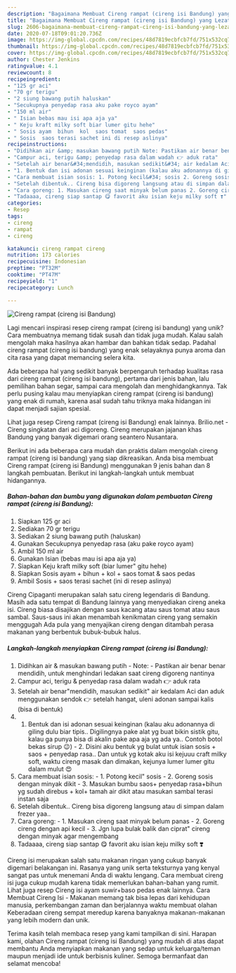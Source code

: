 ```yaml
---
description: "Bagaimana Membuat Cireng rampat (cireng isi Bandung) yang Lezat"
title: "Bagaimana Membuat Cireng rampat (cireng isi Bandung) yang Lezat"
slug: 2606-bagaimana-membuat-cireng-rampat-cireng-isi-bandung-yang-lezat
date: 2020-07-18T09:01:20.736Z
image: https://img-global.cpcdn.com/recipes/48d7819ecbfcb7fd/751x532cq70/cireng-rampat-cireng-isi-bandung-foto-resep-utama.jpg
thumbnail: https://img-global.cpcdn.com/recipes/48d7819ecbfcb7fd/751x532cq70/cireng-rampat-cireng-isi-bandung-foto-resep-utama.jpg
cover: https://img-global.cpcdn.com/recipes/48d7819ecbfcb7fd/751x532cq70/cireng-rampat-cireng-isi-bandung-foto-resep-utama.jpg
author: Chester Jenkins
ratingvalue: 4.1
reviewcount: 8
recipeingredient:
- "125 gr aci"
- "70 gr terigu"
- "2 siung bawang putih haluskan"
- "Secukupnya penyedap rasa aku pake royco ayam"
- "150 ml air"
- " Isian bebas mau isi apa aja ya"
- " Keju kraft milky soft biar lumer gitu hehe"
- " Sosis ayam  bihun  kol  saos tomat  saos pedas"
- " Sosis  saos terasi sachet ini di resep aslinya"
recipeinstructions:
- "Didihkan air &amp; masukan bawang putih Note: Pastikan air benar benar mendidih, untuk menghindari ledakan saat cireng digoreng nantinya"
- "Campur aci, terigu &amp; penyedap rasa dalam wadah 👉 aduk rata"
- "Setelah air benar&#34;mendidih, masukan sedikit&#34; air kedalam Aci dan aduk menggunakan sendok 👉 setelah hangat, uleni adonan sampai kalis (bisa di bentuk)"
- "1. Bentuk dan isi adonan sesuai keinginan (kalau aku adonannya di giling dulu biar tipis.. Digilingnya pake alat yg buat bikin sistik gitu, kalau ga punya bisa di akalin pake apa aja yg ada ya.. Contoh botol bekas sirup 😉) 2. Disini aku bentuk yg bulat untuk isian sosis + saos + penyedap rasa.. Dan untuk yg kotak aku isi kejuuu craft milky soft, waktu cireng masak dan dimakan, kejunya lumer lumer gitu dalam mulut 😍"
- "Cara membuat isian sosis: 1. Potong kecil&#34; sosis 2. Goreng sosis dengan minyak dikit 3. Masukan bumbu saos+ penyedap rasa+bihun yg sudah direbus + kol+ tamah air dikit atau masukan sambal terasi instan saja"
- "Setelah dibentuk.. Cireng bisa digoreng langsung atau di simpan dalam frezer yaa.."
- "Cara goreng: 1. Masukan cireng saat minyak belum panas 2. Goreng cireng dengan api kecil 3. Jgn lupa bulak balik dan ciprat&#34; cireng dengan minyak agar mengembang"
- "Tadaaaa, cireng siap santap 😋 favorit aku isian keju milky soft ❣️"
categories:
- Resep
tags:
- cireng
- rampat
- cireng

katakunci: cireng rampat cireng 
nutrition: 173 calories
recipecuisine: Indonesian
preptime: "PT32M"
cooktime: "PT47M"
recipeyield: "1"
recipecategory: Lunch

---
```



![Cireng rampat (cireng isi Bandung)](https://img-global.cpcdn.com/recipes/48d7819ecbfcb7fd/751x532cq70/cireng-rampat-cireng-isi-bandung-foto-resep-utama.jpg)

Lagi mencari inspirasi resep cireng rampat (cireng isi bandung) yang unik? Cara membuatnya memang tidak susah dan tidak juga mudah. Kalau salah mengolah maka hasilnya akan hambar dan bahkan tidak sedap. Padahal cireng rampat (cireng isi bandung) yang enak selayaknya punya aroma dan cita rasa yang dapat memancing selera kita.

Ada beberapa hal yang sedikit banyak berpengaruh terhadap kualitas rasa dari cireng rampat (cireng isi bandung), pertama dari jenis bahan, lalu pemilihan bahan segar, sampai cara mengolah dan menghidangkannya. Tak perlu pusing kalau mau menyiapkan cireng rampat (cireng isi bandung) yang enak di rumah, karena asal sudah tahu triknya maka hidangan ini dapat menjadi sajian spesial.

Lihat juga resep Cireng rampat (cireng isi Bandung) enak lainnya. Brilio.net - Cireng singkatan dari aci digoreng. Cireng merupakan jajanan khas Bandung yang banyak digemari orang seantero Nusantara.


Berikut ini ada beberapa cara mudah dan praktis dalam mengolah cireng rampat (cireng isi bandung) yang siap dikreasikan. Anda bisa membuat Cireng rampat (cireng isi Bandung) menggunakan 9 jenis bahan dan 8 langkah pembuatan. Berikut ini langkah-langkah untuk membuat hidangannya.

<!--inarticleads1-->

##### Bahan-bahan dan bumbu yang digunakan dalam pembuatan Cireng rampat (cireng isi Bandung):

1. Siapkan 125 gr aci
1. Sediakan 70 gr terigu
1. Sediakan 2 siung bawang putih (haluskan)
1. Gunakan Secukupnya penyedap rasa (aku pake royco ayam)
1. Ambil 150 ml air
1. Gunakan  Isian (bebas mau isi apa aja ya)
1. Siapkan  Keju kraft milky soft (biar lumer&#34; gitu hehe)
1. Siapkan  Sosis ayam + bihun + kol + saos tomat &amp; saos pedas
1. Ambil  Sosis + saos terasi sachet (ini di resep aslinya)


Cireng Cipaganti merupakan salah satu cireng legendaris di Bandung. Masih ada satu tempat di Bandung lainnya yang menyediakan cireng aneka isi. Cireng biasa disajikan dengan saus kacang atau saus tomat atau saus sambal. Saus-saus ini akan menambah kenikmatan cireng yang semakin menggugah Ada pula yang menyajikan cireng dengan ditambah perasa makanan yang berbentuk bubuk-bubuk halus. 

<!--inarticleads2-->

##### Langkah-langkah menyiapkan Cireng rampat (cireng isi Bandung):

1. Didihkan air &amp; masukan bawang putih - Note: - Pastikan air benar benar mendidih, untuk menghindari ledakan saat cireng digoreng nantinya
1. Campur aci, terigu &amp; penyedap rasa dalam wadah 👉 aduk rata
1. Setelah air benar&#34;mendidih, masukan sedikit&#34; air kedalam Aci dan aduk menggunakan sendok 👉 setelah hangat, uleni adonan sampai kalis (bisa di bentuk)
1. 1. Bentuk dan isi adonan sesuai keinginan (kalau aku adonannya di giling dulu biar tipis.. Digilingnya pake alat yg buat bikin sistik gitu, kalau ga punya bisa di akalin pake apa aja yg ada ya.. Contoh botol bekas sirup 😉) - 2. Disini aku bentuk yg bulat untuk isian sosis + saos + penyedap rasa.. Dan untuk yg kotak aku isi kejuuu craft milky soft, waktu cireng masak dan dimakan, kejunya lumer lumer gitu dalam mulut 😍
1. Cara membuat isian sosis: - 1. Potong kecil&#34; sosis - 2. Goreng sosis dengan minyak dikit - 3. Masukan bumbu saos+ penyedap rasa+bihun yg sudah direbus + kol+ tamah air dikit atau masukan sambal terasi instan saja
1. Setelah dibentuk.. Cireng bisa digoreng langsung atau di simpan dalam frezer yaa..
1. Cara goreng: - 1. Masukan cireng saat minyak belum panas - 2. Goreng cireng dengan api kecil - 3. Jgn lupa bulak balik dan ciprat&#34; cireng dengan minyak agar mengembang
1. Tadaaaa, cireng siap santap 😋 favorit aku isian keju milky soft ❣️


Cireng isi merupakan salah satu makanan ringan yang cukup banyak digemari belakangan ini. Rasanya yang unik serta teksturnya yang kenyal sangat pas untuk menemani Anda di waktu lengang. Cara membuat cireng isi juga cukup mudah karena tidak memerlukan bahan-bahan yang rumit. Lihat juga resep Cireng isi ayam suwir+baso pedas enak lainnya. Cara Membuat Cireng Isi - Makanan memang tak bisa lepas dari kehidupan manusia, perkembangan zaman dan berjalannya waktu membuat olahan Keberadaan cireng sempat meredup karena banyaknya makanan-makanan yang lebih modern dan unik. 

Terima kasih telah membaca resep yang kami tampilkan di sini. Harapan kami, olahan Cireng rampat (cireng isi Bandung) yang mudah di atas dapat membantu Anda menyiapkan makanan yang sedap untuk keluarga/teman maupun menjadi ide untuk berbisnis kuliner. Semoga bermanfaat dan selamat mencoba!
